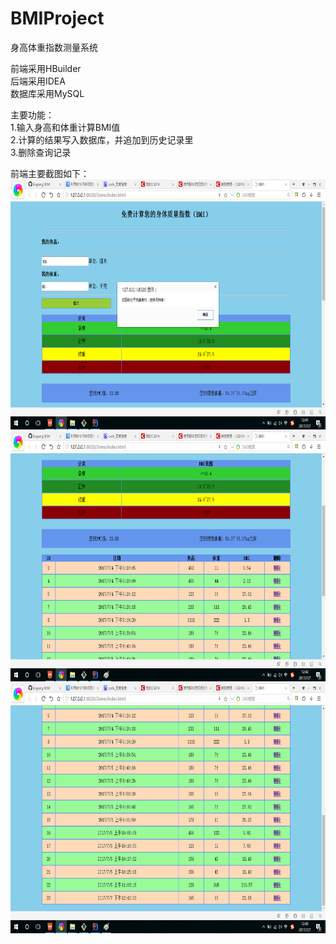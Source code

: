 # BMIProject
身高体重指数测量系统

前端采用HBuilder<br>
后端采用IDEA<br>
数据库采用MySQL<br>

主要功能：<br>
1.输入身高和体重计算BMI值<br>
2.计算的结果写入数据库，并追加到历史记录里<br>
3.删除查询记录<br>

前端主要截图如下：<br>
<img width="700px" height="400px" src="https://github.com/jingong/BMIProject/blob/master/screenshot/1.png" /><br>
<img width="700px" height="400px" src="https://github.com/jingong/BMIProject/blob/master/screenshot/2.png" /><br>
<img width="700px" height="400px" src="https://github.com/jingong/BMIProject/blob/master/screenshot/3.png" /><br>
